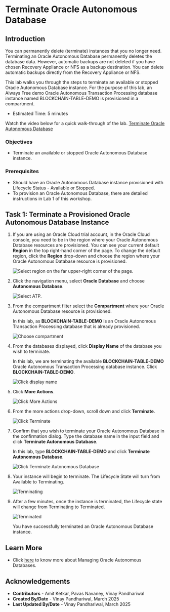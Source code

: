 # Terminate Oracle Autonomous Database

## **Introduction**

You can permanently delete (terminate) instances that you no longer need. Terminating an Oracle Autonomous Database permanently deletes the database data. However, automatic backups are not deleted if you have chosen Recovery Appliance or NFS as a backup destination. You can delete automatic backups directly from the Recovery Appliance or NFS.

This lab walks you through the steps to terminate an available or stopped Oracle Autonomous Database instance. For the purpose of this lab, an Always Free demo Oracle Autonomous Transaction Processing database instance named BLOCKCHAIN-TABLE-DEMO is provisioned in a compartment.

* Estimated Time: 5 minutes

Watch the video below for a quick walk-through of the lab.
[Terminate Oracle Autonomous Database](videohub:)

### Objectives

- Terminate an available or stopped Oracle Autonomous Database instance.

### Prerequisites

- Should have an Oracle Autonomous Database instance provisioned with Lifecycle Status - Available or Stopped.
- To provision an Oracle Autonomous Database, there are detailed instructions in Lab 1 of this workshop.

## Task 1: Terminate a Provisioned Oracle Autonomous Database Instance

1. If you are using an Oracle Cloud trial account, in the Oracle Cloud console, you need to be in the region where your Oracle Autonomous Database resources are provisioned. You can see your current default **Region** in the top right-hand corner of the page. To change the default region, click the **Region** drop-down and choose the region where your Oracle Autonomous Database resource is provisioned.

    ![Select region on the far upper-right corner of the page.](./images/lab5-task1-1.png " ")

2. Click the navigation menu, select **Oracle Database** and choose **Autonomous Database**.

    ![Select ATP.](./images/lab5-task1-2.png " ")

3. From the compartment filter select the **Compartment** where your Oracle Autonomous Database resource is provisioned. 

    In this lab, as **BLOCKCHAIN-TABLE-DEMO** is an Oracle Autonomous Transaction Processing database that is already provisioned.

    ![Choose compartment](./images/lab5-task1-3.png " ")

4. From the databases displayed, click **Display Name** of the database you wish to terminate.

    In this lab, we are terminating the available **BLOCKCHAIN-TABLE-DEMO** Oracle Autonomous Transaction Processing database instance. Click **BLOCKCHAIN-TABLE-DEMO**.

    ![Click display name](./images/lab5-task1-4.png " ")

5. Click **More Actions**.

    ![Click More Actions](./images/lab5-task1-5.png " ")

6. From the more actions drop-down, scroll down and click **Terminate**.

    ![Click Terminate](./images/lab5-task1-6.png " ")

7. Confirm that you wish to terminate your Oracle Autonomous Database in the confirmation dialog. Type the database name in the input field and click **Terminate Autonomous Database**.

    In this lab, type **BLOCKCHAIN-TABLE-DEMO** and click **Terminate Autonomous Database**.

    ![Click Terminate Autonomous Database](./images/lab5-task1-7.png " ")

8.  Your instance will begin to terminate. The Lifecycle State will turn from Available to Terminating.

    ![Terminating](./images/lab5-task1-8.png " ")

9. After a few minutes, once the instance is terminated, the Lifecycle state will change from Terminating to Terminated.

    ![Terminated](./images/lab5-task1-9.png " ")

    You have successfully terminated an Oracle Autonomous Database instance.

## Learn More

* Click [here](https://docs.oracle.com/en-us/iaas/exadata/doc/eccmanagingadbs.html#GUID-A00BC3BB-3AE6-4FBF-AEAF-2D9C14CD1D9A) to know more about Managing Oracle Autonomous Databases.

## Acknowledgements

* **Contributors** - Amit Ketkar, Pavas Navaney, Vinay Pandhariwal 
* **Created By/Date** - Vinay Pandhariwal, March 2025
* **Last Updated By/Date** - Vinay Pandhariwal, March 2025
